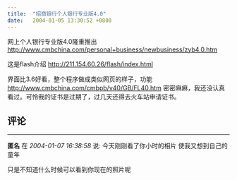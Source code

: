 ```yaml
---
title:  "招商银行个人银行专业版4.0"
date:   2004-01-05 13:30:52 +0800
---
```


网上个人银行专业版4.0隆重推出 http://www.cmbchina.com/personal+business/newbusiness/zyb4.0.htm

这是flash介绍 http://211.154.60.26/flash/index.html

界面比3.6好看，整个程序做成类似网页的样子，功能 http://www.cmbchina.com/cmbpb/v40/GB/FL40.htm 密密麻麻，我还没认真看过。可怜我的证书是过期了，过几天还得去火车站申请证书。  


## 评论

*****
**匿名** 在 *2004-01-07 16:38:58* 说: 今天刚刚看了你小时的相片
使我又想到自己的童年

只是不知道什么时候可以看到你现在的照片呢

